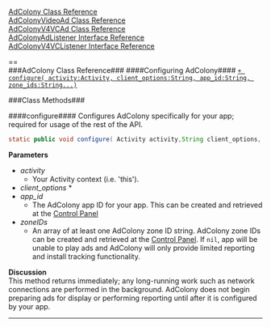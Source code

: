 [AdColony Class Reference](API-Details#adcolony-class-reference)<br>
[AdColonyVideoAd Class Reference](API-Details#adcolonyvideoad-class-reference)<br> 
[AdColonyV4VCAd Class Reference](API-Details#adcolonyv4vcad-class-reference)<br>
[AdColonyAdListener Interface Reference](API-Details#adcolonyadlistener-interface-reference)<br>
[AdColonyV4VCListener Interface Reference](API-Details#adcolonyv4vclistener-interface-reference)

==     
###AdColony Class Reference###
####Configuring AdColony####
[`+ configure( activity:Activity, client_options:String, app_id:String, zone_ids:String...)`](API-Details#configure)

###Class Methods###

####configure####
Configures AdColony specifically for your app; required for usage of the rest of the API.
```java
static public void configure( Activity activity,String client_options, String app_id, String... zone_ids )
```
**Parameters**
* *activity*
  * Your Activity context (i.e. 'this').
* *client_options*
  *
* *app_id*  
  * The AdColony app ID for your app. This can be created and retrieved at the [Control Panel](http://clients.adcolony.com)  
* *zoneIDs*  
  * An array of at least one AdColony zone ID string. AdColony zone IDs can be created and retrieved at the [Control Panel](http://clients.adcolony.com). If `nil`, app will be unable to play ads and AdColony will only provide limited reporting and install tracking functionality.  

**Discussion**  
This method returns immediately; any long-running work such as network connections are performed in the background. AdColony does not begin preparing ads for display or performing reporting until after it is configured by your app.

---
